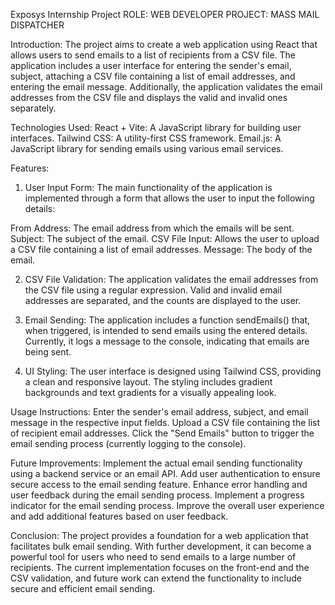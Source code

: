 Exposys Internship Project
ROLE: WEB DEVELOPER
PROJECT: MASS MAIL DISPATCHER

Introduction:
The project aims to create a web application using React that allows users to send emails to a list of recipients from a CSV file. The application includes a user interface for entering the sender's email, subject, attaching a CSV file containing a list of email addresses, and entering the email message. Additionally, the application validates the email addresses from the CSV file and displays the valid and invalid ones separately.

Technologies Used:
React + Vite: A JavaScript library for building user interfaces.
Tailwind CSS: A utility-first CSS framework.
Email.js: A JavaScript library for sending emails using various email services.

Features:
1. User Input Form:
The main functionality of the application is implemented through a form that allows the user to input the following details:

From Address: The email address from which the emails will be sent.
Subject: The subject of the email.
CSV File Input: Allows the user to upload a CSV file containing a list of email addresses.
Message: The body of the email.

2. CSV File Validation:
The application validates the email addresses from the CSV file using a regular expression. Valid and invalid email addresses are separated, and the counts are displayed to the user.

3. Email Sending:
The application includes a function sendEmails() that, when triggered, is intended to send emails using the entered details. Currently, it logs a message to the console, indicating that emails are being sent.

4. UI Styling:
The user interface is designed using Tailwind CSS, providing a clean and responsive layout. The styling includes gradient backgrounds and text gradients for a visually appealing look.

Usage Instructions:
Enter the sender's email address, subject, and email message in the respective input fields.
Upload a CSV file containing the list of recipient email addresses.
Click the "Send Emails" button to trigger the email sending process (currently logging to the console).

Future Improvements:
Implement the actual email sending functionality using a backend service or an email API.
Add user authentication to ensure secure access to the email sending feature.
Enhance error handling and user feedback during the email sending process.
Implement a progress indicator for the email sending process.
Improve the overall user experience and add additional features based on user feedback.

Conclusion:
The project provides a foundation for a web application that facilitates bulk email sending. With further development, it can become a powerful tool for users who need to send emails to a large number of recipients. The current implementation focuses on the front-end and the CSV validation, and future work can extend the functionality to include secure and efficient email sending.
